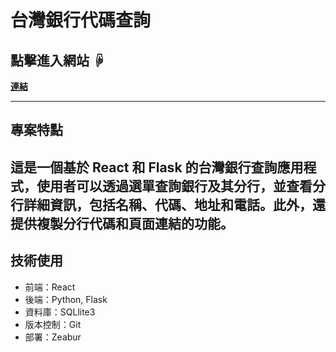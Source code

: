 # 台灣銀行代碼查詢

## 點擊進入網站 ☟

**[連結](https://fivexbank.zeabur.app/)**

---
## 專案特點
這是一個基於 React 和 Flask 的台灣銀行查詢應用程式，使用者可以透過選單查詢銀行及其分行，並查看分行詳細資訊，包括名稱、代碼、地址和電話。此外，還提供複製分行代碼和頁面連結的功能。
---
## 技術使用
* 前端：React
* 後端：Python, Flask
* 資料庫：SQLlite3
* 版本控制：Git
* 部署：Zeabur